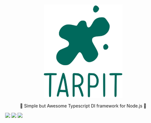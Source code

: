 <p align="center">
    <img style="height: 300px;" src="https://github.com/isatiso/node-tarpit/blob/main/assets/tarpit.svg?raw=true" alt="Tarpit DI framework">
</p>

<p align="center">🥦 Simple but Awesome Typescript DI framework for Node.js 🥦</p>

![](https://img.shields.io/codecov/c/github/isatiso/node-tarpit?style=flat-square)
![](https://img.shields.io/npm/l/@tarpit/core?style=flat-square)
![](https://img.shields.io/npm/dm/@tarpit/http?style=flat-square)
